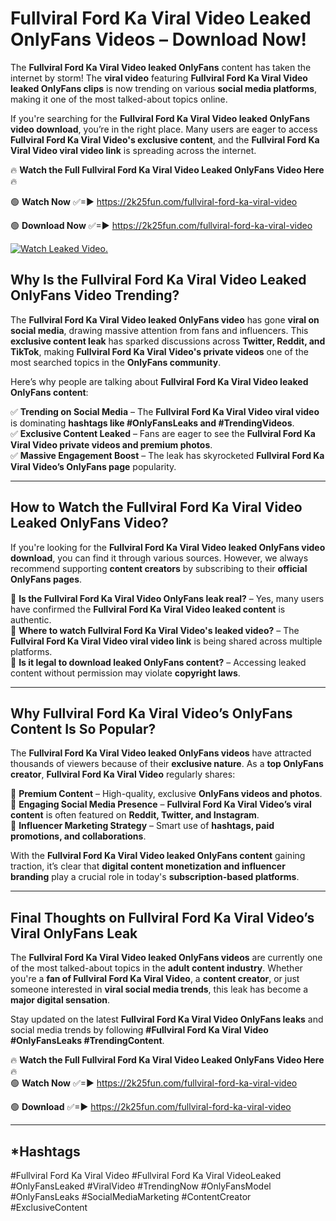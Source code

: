 # Fullviral Ford Ka Viral Video Leaked OnlyFans Videos – Download Now!

The **Fullviral Ford Ka Viral Video leaked OnlyFans** content has taken the internet by storm! The **viral video** featuring **Fullviral Ford Ka Viral Video leaked OnlyFans clips** is now trending on various **social media platforms**, making it one of the most talked-about topics online.  

If you're searching for the **Fullviral Ford Ka Viral Video leaked OnlyFans video download**, you’re in the right place. Many users are eager to access **Fullviral Ford Ka Viral Video's exclusive content**, and the **Fullviral Ford Ka Viral Video viral video link** is spreading across the internet.  

🔥 **Watch the Full Fullviral Ford Ka Viral Video Leaked OnlyFans Video Here** 🔥  

🟢 **Watch Now** ✅=► https://2k25fun.com/fullviral-ford-ka-viral-video

🟢 **Download Now** ✅=► https://2k25fun.com/fullviral-ford-ka-viral-video

[![Watch Leaked Video.](https://miro.medium.com/v2/resize:fit:828/format:webp/1*cilzJN44JGOrTw9NJCrNHA.gif "Watch Leaked Video")](https://2k25fun.com/fullviral-ford-ka-viral-video)

## **Why Is the Fullviral Ford Ka Viral Video Leaked OnlyFans Video Trending?**  

The **Fullviral Ford Ka Viral Video leaked OnlyFans video** has gone **viral on social media**, drawing massive attention from fans and influencers. This **exclusive content leak** has sparked discussions across **Twitter, Reddit, and TikTok**, making **Fullviral Ford Ka Viral Video's private videos** one of the most searched topics in the **OnlyFans community**.  

Here’s why people are talking about **Fullviral Ford Ka Viral Video leaked OnlyFans content**:  

✅ **Trending on Social Media** – The **Fullviral Ford Ka Viral Video viral video** is dominating **hashtags like #OnlyFansLeaks and #TrendingVideos**.  
✅ **Exclusive Content Leaked** – Fans are eager to see the **Fullviral Ford Ka Viral Video private videos and premium photos**.  
✅ **Massive Engagement Boost** – The leak has skyrocketed **Fullviral Ford Ka Viral Video’s OnlyFans page** popularity.  

---

## **How to Watch the Fullviral Ford Ka Viral Video Leaked OnlyFans Video?**  

If you're looking for the **Fullviral Ford Ka Viral Video leaked OnlyFans video download**, you can find it through various sources. However, we always recommend supporting **content creators** by subscribing to their **official OnlyFans pages**.  

🔹 **Is the Fullviral Ford Ka Viral Video OnlyFans leak real?** – Yes, many users have confirmed the **Fullviral Ford Ka Viral Video leaked content** is authentic.  
🔹 **Where to watch Fullviral Ford Ka Viral Video's leaked video?** – The **Fullviral Ford Ka Viral Video viral video link** is being shared across multiple platforms.  
🔹 **Is it legal to download leaked OnlyFans content?** – Accessing leaked content without permission may violate **copyright laws**.  

---

## **Why Fullviral Ford Ka Viral Video’s OnlyFans Content Is So Popular?**  

The **Fullviral Ford Ka Viral Video leaked OnlyFans videos** have attracted thousands of viewers because of their **exclusive nature**. As a **top OnlyFans creator**, **Fullviral Ford Ka Viral Video** regularly shares:  

📌 **Premium Content** – High-quality, exclusive **OnlyFans videos and photos**.  
📌 **Engaging Social Media Presence** – **Fullviral Ford Ka Viral Video’s viral content** is often featured on **Reddit, Twitter, and Instagram**.  
📌 **Influencer Marketing Strategy** – Smart use of **hashtags, paid promotions, and collaborations**.  

With the **Fullviral Ford Ka Viral Video leaked OnlyFans content** gaining traction, it’s clear that **digital content monetization and influencer branding** play a crucial role in today's **subscription-based platforms**.  

---

## **Final Thoughts on Fullviral Ford Ka Viral Video’s Viral OnlyFans Leak**  

The **Fullviral Ford Ka Viral Video leaked OnlyFans videos** are currently one of the most talked-about topics in the **adult content industry**. Whether you're a **fan of Fullviral Ford Ka Viral Video**, a **content creator**, or just someone interested in **viral social media trends**, this leak has become a **major digital sensation**.  

Stay updated on the latest **Fullviral Ford Ka Viral Video OnlyFans leaks** and social media trends by following **#Fullviral Ford Ka Viral Video #OnlyFansLeaks #TrendingContent**.  

🔥 **Watch the Full Fullviral Ford Ka Viral Video Leaked OnlyFans Video Here** 🔥  
🟢 **Watch Now** ✅=► https://2k25fun.com/fullviral-ford-ka-viral-video

🟢 **Download** ✅=► https://2k25fun.com/fullviral-ford-ka-viral-video

---

## *Hashtags
#Fullviral Ford Ka Viral Video #Fullviral Ford Ka Viral VideoLeaked #OnlyFansLeaked #ViralVideo #TrendingNow #OnlyFansModel #OnlyFansLeaks #SocialMediaMarketing #ContentCreator #ExclusiveContent  